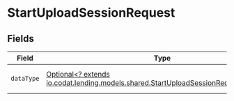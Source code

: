 # StartUploadSessionRequest


## Fields

| Field                                                                                                                                            | Type                                                                                                                                             | Required                                                                                                                                         | Description                                                                                                                                      |
| ------------------------------------------------------------------------------------------------------------------------------------------------ | ------------------------------------------------------------------------------------------------------------------------------------------------ | ------------------------------------------------------------------------------------------------------------------------------------------------ | ------------------------------------------------------------------------------------------------------------------------------------------------ |
| `dataType`                                                                                                                                       | [Optional<? extends io.codat.lending.models.shared.StartUploadSessionRequestDataType>](../../models/shared/StartUploadSessionRequestDataType.md) | :heavy_minus_sign:                                                                                                                               | A key for a Codat data type.                                                                                                                     |